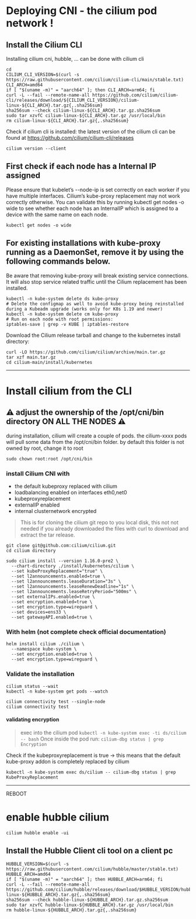 # Deploying CNI - the cilium pod network !

## Install the Cilium CLI
Installing cilium cni, hubble, ... can be done with cilium cli

```
cd
CILIUM_CLI_VERSION=$(curl -s https://raw.githubusercontent.com/cilium/cilium-cli/main/stable.txt)
CLI_ARCH=amd64
if [ "$(uname -m)" = "aarch64" ]; then CLI_ARCH=arm64; fi
curl -L --fail --remote-name-all https://github.com/cilium/cilium-cli/releases/download/${CILIUM_CLI_VERSION}/cilium-linux-${CLI_ARCH}.tar.gz{,.sha256sum}
sha256sum --check cilium-linux-${CLI_ARCH}.tar.gz.sha256sum
sudo tar xzvfC cilium-linux-${CLI_ARCH}.tar.gz /usr/local/bin
rm cilium-linux-${CLI_ARCH}.tar.gz{,.sha256sum}
```

Check if cilium cli is installed:
the latest version of the cilium cli can be found at https://github.com/cilium/cilium-cli/releases
```
cilium version --client
```

## First check if each node has a Internal IP assigned

Please ensure that kubelet’s --node-ip is set correctly on each worker if you have multiple interfaces. Cilium’s kube-proxy replacement may not work correctly otherwise. You can validate this by running kubectl get nodes -o wide to see whether each node has an InternalIP which is assigned to a device with the same name on each node.

```
kubectl get nodes -o wide
```


## For existing installations with kube-proxy running as a DaemonSet, remove it by using the following commands below.


Be aware that removing kube-proxy will break existing service connections. It will also stop service related traffic until the Cilium replacement has been installed.
```
kubectl -n kube-system delete ds kube-proxy
# Delete the configmap as well to avoid kube-proxy being reinstalled during a Kubeadm upgrade (works only for K8s 1.19 and newer)
kubectl -n kube-system delete cm kube-proxy
# Run on each node with root permissions:
iptables-save | grep -v KUBE | iptables-restore
```

Download the Cilium release tarball and change to the kubernetes install directory:
```
curl -LO https://github.com/cilium/cilium/archive/main.tar.gz
tar xzf main.tar.gz
cd cilium-main/install/kubernetes
```
-----
# Install cilium from the CLI

## ⚠️ adjust the ownership of the /opt/cni/bin directory ON ALL THE NODES ⚠️
during installation, cilium will create a couple of pods. the cilium-xxxx pods will pull some data from the /opt/cni/bin folder. by default this folder is not owned by root, change it to root
```
sudo chown root:root /opt/cni/bin
```

### install Cilium CNI with
- the default kubeproxy replaced with cilium
- loadbalancing enabled on interfaces eth0,net0
- kubeproxyreplacement
- externalIP enabled
- internal clusternetwork encrypted


> This is for cloning the cilium git repo to you local disk, this not not needed if you already downloaded the files with curl to download and extract the tar release.
```
git clone git@github.com:cilium/cilium.git
cd cilium directory
```


```
sudo cilium install --version 1.16.0-pre2 \
  --chart-directory ./install/kubernetes/cilium \
  --set kubeProxyReplacement="true" \
  --set l2announcements.enabled=true \
  --set l2announcements.leaseDuration="3s" \
  --set l2announcements.leaseRenewDeadline="1s" \
  --set l2announcements.leaseRetryPeriod="500ms" \
  --set externalIPs.enabled=true \
  --set encryption.enabled=true \
  --set encryption.type=wireguard \
  --set devices=ens33 \
  --set gatewayAPI.enabled=true \
```

### With helm (not complete check official documentation)
```
helm install cilium ./cilium \
  --namespace kube-system \
  --set encryption.enabled=true \
  --set encryption.type=wireguard \
```

### Validate the installation
```
cilium status --wait
kubectl -n kube-system get pods --watch

cilium connectivity test --single-node
cilium connectivity test
```
#### validating encryption
>exec into the cilium pod
`kubectl -n kube-system exec -ti ds/cilium -- bash`
>Once inside the pod run:
`cilium-dbg status | grep Encryption`

Check if the kubeproxyreplacement is true -> this means that the default kube-proxy addon is completely replaced by cilium
```
kubectl -n kube-system exec ds/cilium -- cilium-dbg status | grep KubeProxyReplacement
```
---------------------
REBOOT


# enable hubble cilium
```
cilium hubble enable -ui
```
## Install the Hubble Client cli tool on a client pc
```
HUBBLE_VERSION=$(curl -s https://raw.githubusercontent.com/cilium/hubble/master/stable.txt)
HUBBLE_ARCH=amd64
if [ "$(uname -m)" = "aarch64" ]; then HUBBLE_ARCH=arm64; fi
curl -L --fail --remote-name-all https://github.com/cilium/hubble/releases/download/$HUBBLE_VERSION/hubble-linux-${HUBBLE_ARCH}.tar.gz{,.sha256sum}
sha256sum --check hubble-linux-${HUBBLE_ARCH}.tar.gz.sha256sum
sudo tar xzvfC hubble-linux-${HUBBLE_ARCH}.tar.gz /usr/local/bin
rm hubble-linux-${HUBBLE_ARCH}.tar.gz{,.sha256sum}
```
